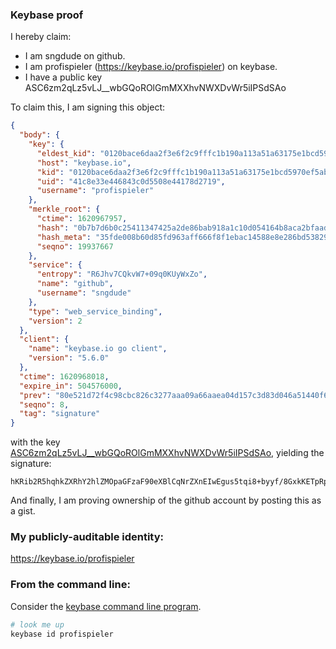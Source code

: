 ### Keybase proof

I hereby claim:

  * I am sngdude on github.
  * I am profispieler (https://keybase.io/profispieler) on keybase.
  * I have a public key ASC6zm2qLz5vLJ__wbGQoROlGmMXXhvNWXDvWr5iIPSdSAo

To claim this, I am signing this object:

```json
{
  "body": {
    "key": {
      "eldest_kid": "0120bace6daa2f3e6f2c9fffc1b190a113a51a63175e1bcd5970ef5abe6220f49d480a",
      "host": "keybase.io",
      "kid": "0120bace6daa2f3e6f2c9fffc1b190a113a51a63175e1bcd5970ef5abe6220f49d480a",
      "uid": "41c8e33e446843c0d5508e44178d2719",
      "username": "profispieler"
    },
    "merkle_root": {
      "ctime": 1620967957,
      "hash": "0b7b7d6b0c25411347425a2de86bab918a1c10d054164b8aca2bfaad865fc2c624f6543b7392cccc81f0bfb9192734e16c7a36de0b491cafe38dd185f57b1162",
      "hash_meta": "35fde008b60d85fd963aff666f8f1ebac14588e8e286bd53829e7e1fe9e92bd7",
      "seqno": 19937667
    },
    "service": {
      "entropy": "R6Jhv7CQkvW7+09q0KUyWxZo",
      "name": "github",
      "username": "sngdude"
    },
    "type": "web_service_binding",
    "version": 2
  },
  "client": {
    "name": "keybase.io go client",
    "version": "5.6.0"
  },
  "ctime": 1620968018,
  "expire_in": 504576000,
  "prev": "80e521d72f4c98cbc826c3277aaa09a66aaea04d157c3d83d046a51440f6eada",
  "seqno": 8,
  "tag": "signature"
}
```

with the key [ASC6zm2qLz5vLJ__wbGQoROlGmMXXhvNWXDvWr5iIPSdSAo](https://keybase.io/profispieler), yielding the signature:

```
hKRib2R5hqhkZXRhY2hlZMOpaGFzaF90eXBlCqNrZXnEIwEgus5tqi8+byyf/8GxkKETpRpjF14bzVlw71q+YiD0nUgKp3BheWxvYWTESpcCCMQggOUh1y9MmMvIJsMneqoJpmquoE0VfD2D0EalFED26trEIG7G7ohNBtlhfd3uqjPT10xgD146LgEjEskkzYYTLkOBAgHCo3NpZ8RAy4ESFJnVk3/EN/Akmzw5ILMmOl2dzfIGhikCgr1zzi7ZskPpzcUr0O2QWz+v5GTskOBoSEUYG3K/JEeXSTuCAqhzaWdfdHlwZSCkaGFzaIKkdHlwZQildmFsdWXEIDoZH0hZFooH4dYx6C0PZB7IwTAcbMbDk2FA9c9Y2jzVo3RhZ80CAqd2ZXJzaW9uAQ==

```

And finally, I am proving ownership of the github account by posting this as a gist.

### My publicly-auditable identity:

https://keybase.io/profispieler

### From the command line:

Consider the [keybase command line program](https://keybase.io/download).

```bash
# look me up
keybase id profispieler
```
